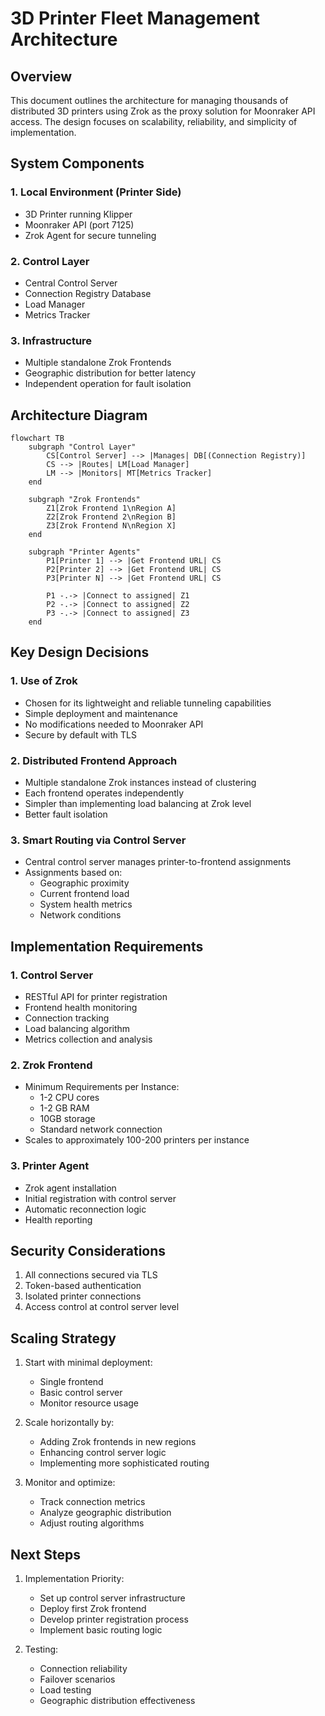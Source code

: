 # 3D Printer Fleet Management Architecture

## Overview
This document outlines the architecture for managing thousands of distributed 3D printers using Zrok as the proxy solution for Moonraker API access. The design focuses on scalability, reliability, and simplicity of implementation.

## System Components

### 1. Local Environment (Printer Side)
- 3D Printer running Klipper
- Moonraker API (port 7125)
- Zrok Agent for secure tunneling

### 2. Control Layer
- Central Control Server
- Connection Registry Database
- Load Manager
- Metrics Tracker

### 3. Infrastructure
- Multiple standalone Zrok Frontends
- Geographic distribution for better latency
- Independent operation for fault isolation

## Architecture Diagram

```mermaid
flowchart TB
    subgraph "Control Layer"
        CS[Control Server] --> |Manages| DB[(Connection Registry)]
        CS --> |Routes| LM[Load Manager]
        LM --> |Monitors| MT[Metrics Tracker]
    end

    subgraph "Zrok Frontends"
        Z1[Zrok Frontend 1\nRegion A]
        Z2[Zrok Frontend 2\nRegion B]
        Z3[Zrok Frontend N\nRegion X]
    end

    subgraph "Printer Agents"
        P1[Printer 1] --> |Get Frontend URL| CS
        P2[Printer 2] --> |Get Frontend URL| CS
        P3[Printer N] --> |Get Frontend URL| CS
        
        P1 -.-> |Connect to assigned| Z1
        P2 -.-> |Connect to assigned| Z2
        P3 -.-> |Connect to assigned| Z3
    end
```

## Key Design Decisions

### 1. Use of Zrok
- Chosen for its lightweight and reliable tunneling capabilities
- Simple deployment and maintenance
- No modifications needed to Moonraker API
- Secure by default with TLS

### 2. Distributed Frontend Approach
- Multiple standalone Zrok instances instead of clustering
- Each frontend operates independently
- Simpler than implementing load balancing at Zrok level
- Better fault isolation

### 3. Smart Routing via Control Server
- Central control server manages printer-to-frontend assignments
- Assignments based on:
  - Geographic proximity
  - Current frontend load
  - System health metrics
  - Network conditions

## Implementation Requirements

### 1. Control Server
- RESTful API for printer registration
- Frontend health monitoring
- Connection tracking
- Load balancing algorithm
- Metrics collection and analysis

### 2. Zrok Frontend
- Minimum Requirements per Instance:
  - 1-2 CPU cores
  - 1-2 GB RAM
  - 10GB storage
  - Standard network connection
- Scales to approximately 100-200 printers per instance

### 3. Printer Agent
- Zrok agent installation
- Initial registration with control server
- Automatic reconnection logic
- Health reporting

## Security Considerations

1. All connections secured via TLS
2. Token-based authentication
3. Isolated printer connections
4. Access control at control server level

## Scaling Strategy

1. Start with minimal deployment:
   - Single frontend
   - Basic control server
   - Monitor resource usage

2. Scale horizontally by:
   - Adding Zrok frontends in new regions
   - Enhancing control server logic
   - Implementing more sophisticated routing

3. Monitor and optimize:
   - Track connection metrics
   - Analyze geographic distribution
   - Adjust routing algorithms

## Next Steps

1. Implementation Priority:
   - Set up control server infrastructure
   - Deploy first Zrok frontend
   - Develop printer registration process
   - Implement basic routing logic

2. Testing:
   - Connection reliability
   - Failover scenarios
   - Load testing
   - Geographic distribution effectiveness